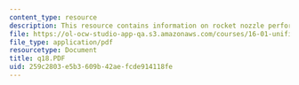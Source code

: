 ```yaml
---
content_type: resource
description: This resource contains information on rocket nozzle performance.
file: https://ol-ocw-studio-app-qa.s3.amazonaws.com/courses/16-01-unified-engineering-i-ii-iii-iv-fall-2005-spring-2006/259c2803e5b3609b42aefcde914118fe_q18.PDF
file_type: application/pdf
resourcetype: Document
title: q18.PDF
uid: 259c2803-e5b3-609b-42ae-fcde914118fe
---
```

